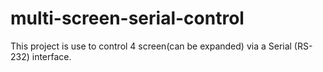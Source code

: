 multi-screen-serial-control
===========================

This project is use to control 4 screen(can be expanded) via a Serial (RS-232) interface.
